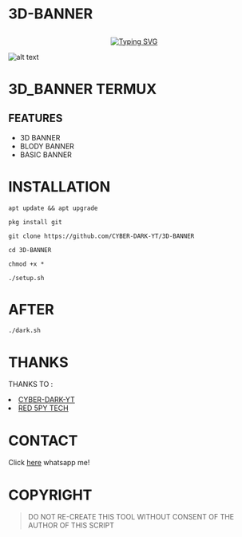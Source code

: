 # 3D-BANNER
## <!-- Typing SVG -->
<p align="center">
    <a href="https://github.com/CYBER-DARK-YT">
        <img
src="https://readme-typing-svg.herokuapp.com/?size=35&width=800&lines=3D_banner+by+cyber-dark"
            alt="Typing SVG"
        />
    </a>
</p>

![alt text](20220625_024025.jpg)

# 3D_BANNER TERMUX

## FEATURES

* 3D BANNER
* BLODY BANNER
* BASIC BANNER

# INSTALLATION

`apt update && apt upgrade`

`pkg install git`

`git clone https://github.com/CYBER-DARK-YT/3D-BANNER`

`cd 3D-BANNER`

`chmod +x *`

`./setup.sh`

# AFTER

`./dark.sh`

# THANKS

THANKS TO :

<li><a href="https://youtube.com/channel/UCKZ96oQF2l_2csD4rDtwY-g">CYBER-DARK-YT</a></li>

<li><a href="https://youtube.com/c/REDSPYTECH">RED 5PY TECH</a></li>

# CONTACT
Click [here](https://wa.me/+1(587)815-0226) whatsapp me!

# COPYRIGHT
> DO NOT RE-CREATE THIS TOOL WITHOUT CONSENT OF THE AUTHOR OF THIS SCRIPT
